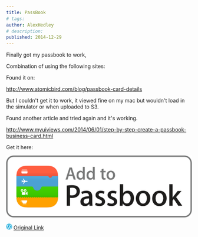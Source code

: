 ```yaml
---
title: PassBook
# tags:
author: AlexHedley
# description: 
published: 2014-12-29
---
```


Finally got my passbook to work,

Combination of using the following sites:

Found it on:

http://www.atomicbird.com/blog/passbook-card-details

But I couldn't get it to work, it viewed fine on my mac but wouldn't load in the simulator or when uploaded to S3.

Found another article and tried again and it's working.

http://www.myuiviews.com/2014/06/01/step-by-step-create-a-passbook-business-card.html

Get it here:

![Add_to_Passbook_Badge](images/add_to_passbook_badge.png)

![Wordpress](../images/wordpress.png "Wordpress") [Original Link](https://alexhedley.wordpress.com/2014/12/29/passbook/)
